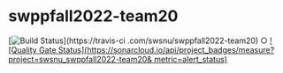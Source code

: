 # swppfall2022-team20
[![Build
Status](https://travis-ci.com/swsnu/swppfall2022-team20.svg?branch=main)](https://travis-ci
.com/swsnu/swppfall2022-team20)
○ [![Quality Gate
Status](https://sonarcloud.io/api/project_badges/measure?project=swsnu_swppfall2022-team20&
metric=alert_status)](https://sonarcloud.io/dashboard?id=swsnu_swppfall2022-team20)
